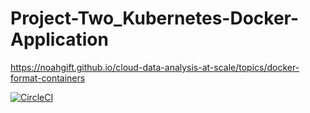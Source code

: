 # Project-Two_Kubernetes-Docker-Application

https://noahgift.github.io/cloud-data-analysis-at-scale/topics/docker-format-containers

[![CircleCI](https://circleci.com/gh/jhagg26/Project-Two_Kubernetes-Docker-Application.svg?style=svg)](https://circleci.com/gh/jhagg26/Project-Two_Kubernetes-Docker-Application)
